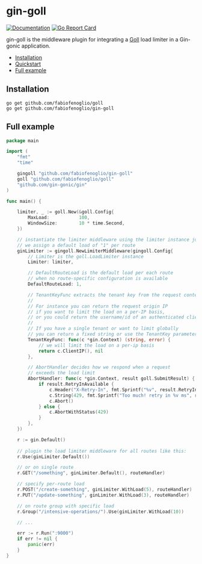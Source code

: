 # gin-goll

[![Documentation](https://godoc.org/github.com/fabiofenoglio/gin-goll?status.svg)](http://godoc.org/github.com/fabiofenoglio/gin-goll)
[![Go Report Card](https://goreportcard.com/badge/github.com/fabiofenoglio/gin-goll)](https://goreportcard.com/report/github.com/fabiofenoglio/gin-goll)

gin-goll is the middleware plugin for integrating a [Goll](https://github.com/fabiofenoglio/goll) load limiter in a Gin-gonic application.

- [Installation](#installation)
- [Quickstart](#quickstart)
- [Full example](#full-example)

## Installation

```
go get github.com/fabiofenoglio/goll
go get github.com/fabiofenoglio/gin-goll
```

## Full example

```go
package main

import (
	"fmt"
	"time"

	gingoll "github.com/fabiofenoglio/gin-goll"
	goll "github.com/fabiofenoglio/goll"
	"github.com/gin-gonic/gin"
)

func main() {

	limiter, _ := goll.New(&goll.Config{
		MaxLoad:           100,
		WindowSize:        10 * time.Second,
	})

	// instantiate the limiter middleware using the limiter instance just created.
	// we assign a default load of "1" per route
	ginLimiter := gingoll.NewLimiterMiddleware(gingoll.Config{
		// Limiter is the goll.LoadLimiter instance
		Limiter: limiter,

		// DefaultRouteLoad is the default load per each route
		// when no route-specific configuration is available
		DefaultRouteLoad: 1,

		// TenantKeyFunc extracts the tenant key from the request context.
		//
		// For instance you can return the request origin IP
		// if you want to limit the load on a per-IP basis,
		// or you could return the username/id of an authenticated client.
		//
		// If you have a single tenant or want to limit globally
		// you can return a fixed string or use the TenantKey parameter instead.
		TenantKeyFunc: func(c *gin.Context) (string, error) {
			// we will limit the load on a per-ip basis
			return c.ClientIP(), nil
		},

		// AbortHandler decides how we respond when a request
		// exceeds the load limit
		AbortHandler: func(c *gin.Context, result goll.SubmitResult) {
			if result.RetryInAvailable {
				c.Header("X-Retry-In", fmt.Sprintf("%v", result.RetryIn.Milliseconds()))
				c.String(429, fmt.Sprintf("Too much! retry in %v ms", result.RetryIn.Milliseconds()))
				c.Abort()
			} else {
				c.AbortWithStatus(429)
			}
		},
	})

	r := gin.Default()
	
	// plugin the load limiter middleware for all routes like this:
	r.Use(ginLimiter.Default())

	// or on single route
	r.GET("/something", ginLimiter.Default(), routeHandler)

	// specify per-route load
	r.POST("/create-something", ginLimiter.WithLoad(5), routeHandler)
	r.PUT("/update-something", ginLimiter.WithLoad(3), routeHandler)

	// on route group with specific load
	r.Group("/intensive-operations/").Use(ginLimiter.WithLoad(10))

	// ...

	err := r.Run(":9000")
	if err != nil {
		panic(err)
	}
}

```